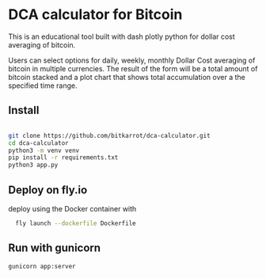 # DCA calculator for Bitcoin

This is an educational tool built with dash plotly python for dollar cost averaging of bitcoin. 

Users can select options for daily, weekly, monthly Dollar Cost averaging of bitcoin in multiple currencies. The result of the form will be a total amount of bitcoin stacked and a plot chart that shows total accumulation over a the specified time range. 

## Install

```sh

git clone https://github.com/bitkarrot/dca-calculator.git
cd dca-calculator
python3 -m venv venv 
pip install -r requirements.txt
python3 app.py
```

## Deploy on fly.io

deploy using the Docker container with 

```sh
  fly launch --dockerfile Dockerfile
```

## Run with gunicorn

```sh
gunicorn app:server

```
